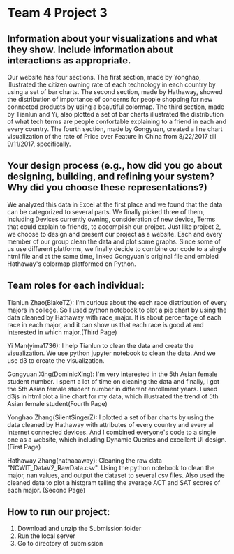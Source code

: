 # Team 4 Project 3
<h2>Information about your visualizations and what they show. Include information about interactions as appropriate.</h2>

Our website has four sections. The first section, made by Yonghao, illustrated the citizen owning rate of each technology in each country by using a set of bar charts. The second section, made by Hathaway, showed the distribution of importance of concerns for people shopping for new connected products by using a beautiful colormap. The third section, made by Tianlun and Yi, also plotted a set of bar charts illustrated the distribution of what tech terms are people confortable explaining to a friend in each and every country. The fourth section, made by Gongyuan, created a line chart visualization of the rate of Price over Feature in China from 8/22/2017 till 9/11/2017, specifically. 

<h2>Your design process (e.g., how did you go about designing, building, and refining your system? Why did you choose these representations?)</h2>

We analyzed this data in Excel at the first place and we found that the data can be categorized to several parts. We finally picked three of them, including Devices currently owning, consideration of new device, Terms that could explain to friends, to accomplish our project. Just like project 2, we choose to design and present our project as a website. Each and every member of our group clean the data and plot some graphs. Since some of us use different platforms, we finally decide to combine our code to a single html file and at the same time, linked Gongyuan's original file and embled Hathaway's colormap platformed on Python. 

<h2>Team roles for each individual:</h2>

Tianlun Zhao(BlakeTZ): I'm curious about the each race distribution of every majors in college. So I used python notebook to plot a pie chart by using the data cleaned by Hathaway with race_major. It is about percentage of each race in each major, and it can show us that each race is good at and interested in which major.(Third Page)

Yi Man(yima1736): I help Tianlun to clean the data and create the visualization. We use python jupyter notebook to clean the data. And we use d3 to create the visualization.

Gongyuan Xing(DominicXing): I'm very interested in the 5th Asian female student number. I spent a lot of time on cleaning the data and finally, I got the 5th Asian female student number in different enrollment years. I used d3js in html plot a line chart for my data, which illustrated the trend of 5th Asian female student(Fourth Page)

Yonghao Zhang(SilentSingerZ): I plotted a set of bar charts by using the data cleaned by Hathaway with attributes of every country and every all internet connected devices. And I combined everyone's code to a single one as a website, which including Dynamic Queries and excellent UI design. (First Page)

Hathaway Zhang(hathaaaway): Cleaning the raw data "NCWIT_DataV2_RawData.csv". Using the python notebook to clean the major, nan values, and output the dataset to several csv files. Also used the cleaned data to plot a histgram telling the average ACT and SAT scores of each major. (Second Page)

<h2>How to run our project:</h2>

1. Download and unzip the Submission folder
2. Run the local server
3. Go to directory of submission
